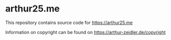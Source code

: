 # arthur25.me

This repository contains source code for https://arthur25.me

Information on copyright can be found on https://arthur-zeidler.de/copyright
